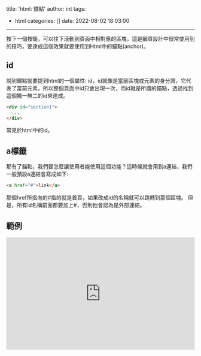 title: 'html: 錨點'
author: int
tags:
  - html
categories: []
date: 2022-08-02 18:03:00
---
按下一個按鈕，可以往下滾動到頁面中相對應的區塊，這是網頁設計中很常使用到的技巧，要達成這個效果就要使用到Html中的錨點(anchor)。

## id

說到錨點就要提到html的一個屬性: id，id就像是當前區塊或元素的身分證，它代表了當前元素，所以整個頁面中id只會出現一次，而id就是所謂的錨點，透過找到這個獨一無二的id來達成。

```html
<div id="section1">
  ...
</div>
```
常見於html中的id。

## a標籤

那有了錨點，我們要怎麼讓使用者能使用這個功能？這時候就會用到a連結，我們一般預設a連結會寫成如下:

```html
<a href="#">link</a>
```
那個href所指向的#指的就是首頁，如果改成id的名稱就可以跳轉到那個區塊。
但是，所有id名稱前面都要加上#，否則他會認為是外部連結。

## 範例

<iframe height="300" style="width: 100%;" scrolling="no" title="Day 27-錨點練習" src="https://codepen.io/intHuang/embed/RwMQVPq?default-tab=html%2Cresult" frameborder="no" loading="lazy" allowtransparency="true" allowfullscreen="true">
  See the Pen <a href="https://codepen.io/intHuang/pen/RwMQVPq">
  Day 27-錨點練習</a> by int (<a href="https://codepen.io/intHuang">@intHuang</a>)
  on <a href="https://codepen.io">CodePen</a>.
</iframe>